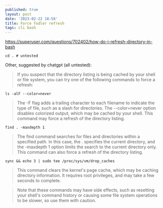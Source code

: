 ```yaml
---
published: true
layout: post
date: '2023-02-22 18:58'
title: Force fodler refresh
tags: cli bash 
---
```

<https://superuser.com/questions/702402/how-do-i-refresh-directory-in-bash>

    cd . # untested

Other, suggested by chatgpt (all untested):

> If you suspect that the directory listing is being cached by your shell or file system, you can try one of the following commands to force a refresh:

    ls -alF --color=never

> The -F flag adds a trailing character to each filename to indicate the type of file, such as a slash for directories. The --color=never option disables colorized output, which may be cached by your shell. This command may force a refresh of the directory listing.

    find . -maxdepth 1

> The find command searches for files and directories within a specified path. In this case, the . specifies the current directory, and the -maxdepth 1 option limits the search to the current directory only. This command can also force a refresh of the directory listing.

    sync && echo 3 | sudo tee /proc/sys/vm/drop_caches

> This command clears the kernel's page cache, which may be caching directory information. It requires root privileges, and may take a few seconds to complete.

> Note that these commands may have side effects, such as resetting your shell's command history or causing some file system operations to be slower, so use them with caution.